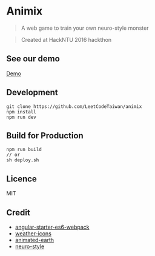 # Animix

> A web game to train your own neuro-style monster

> Created at HackNTU 2016 hackthon

## See our demo
[Demo](https://leetcodetaiwan.github.io/animix/)

## Development
```
git clone https://github.com/LeetCodeTaiwan/animix
npm install
npm run dev
```

## Build for Production
```
npm run build
// or
sh deploy.sh
```

## Licence
MIT

## Credit
- [angular-starter-es6-webpack](https://github.com/TheLarkInn/angular-starter-es6-webpack)
- [weather-icons](http://codepen.io/motorlatitude/pen/CyqDf)
- [animated-earth](http://codepen.io/orrybaram/pen/NqvVeX)
- [neuro-style](https://github.com/jcjohnson/neural-style)
